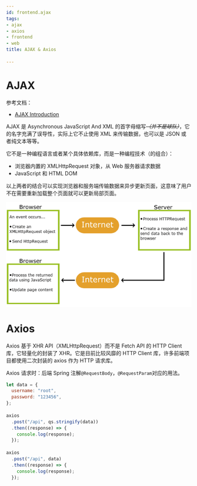 ```yaml
---
id: frontend.ajax
tags:
- ajax
- axios
- frontend
- web
title: AJAX & Axios

---
```

# AJAX
参考文档：

+ [AJAX Introduction](https://www.w3schools.com/xml/ajax_intro.asp)

AJAX 是 Asynchronous JavaScript And XML 的首字母缩写~~_（并不是球队）_~~，它的名字充满了误导性，实际上它不止使用 XML 来传输数据，也可以是 JSON 或者纯文本等等。

它不是一种编程语言或者某个具体依赖库，而是一种编程技术（的组合）：

+ 浏览器内置的 XMLHttpRequest 对象，从 Web 服务器请求数据
+ JavaScript 和 HTML DOM

以上两者的结合可以实现浏览器和服务端传输数据来异步更新页面，这意味了用户不在需要重新加载整个页面就可以更新局部页面。

![](./../assets/1710602657295-30bfbceb-4699-49ff-bbf7-68c1a2840fd4.png)


# Axios
Axios 基于 XHR API（XMLHttpRequest）而不是 Fetch API 的 HTTP Client 库，它轻量化的封装了 XHR。它是目前比较风靡的 HTTP Client 库，许多前端项目都使用二次封装的 axios 作为 HTTP 请求库。

Axios 请求时：后端 Spring 注解`@RequestBody`，`@RequestParam`对应的用法。

```javascript
let data = {
  username: "root",
  password: "123456",
};

axios
  .post("/api", qs.stringify(data))
  .then((response) => {
    console.log(response);
  });

axios
  .post("/api", data)
  .then((response) => {
    console.log(response);
  });
```

